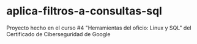 # aplica-filtros-a-consultas-sql
Proyecto hecho en el curso #4 "Herramientas del oficio: Linux y SQL" del Certificado de Ciberseguridad de Google
